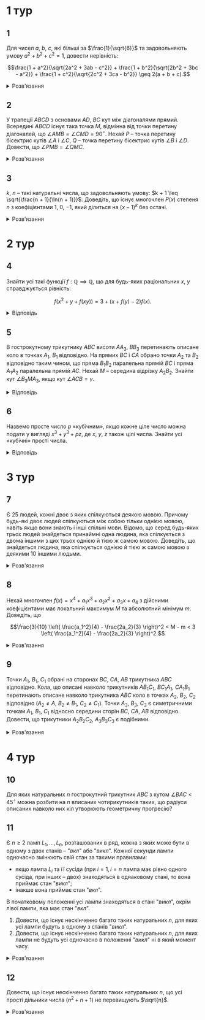 # 1 тур

## 1
Для чисел $a$, $b$, $c$, які більші за $\frac{1}{\sqrt{6}}$ та задовольняють умову $a^2 + b^2 + c^2 = 1$, довести нерівність:
```math
\frac{1 + a^2}{\sqrt{2a^2 + 3ab - c^2}} + \frac{1 + b^2}{\sqrt{2b^2 + 3bc - a^2}} + \frac{1 + c^2}{\sqrt{2c^2 + 3ca - b^2}} \geq 2(a + b + c).
```
<details><summary>Розв'язання</summary>

Нагадаємо нерівність, яка стверджується для усіх додатних чисел $x$, $y$:

```math
2x - y \leq \frac{x^2}{y} \tag{1}
```
Використовуючи цю нерівність:

```math
ab \leq \frac{a^2 + b^2}{2} \implies 2a^2 + 3ab - c^2 \leq 2a^2 + \frac{3}{2}(a^2 + b^2) - c^2 = \frac{1}{2}(7a^2 + 3b^2 - 2c^2) = \\
= \frac{1}{2}(2(4a^2 + 2b^2 + 2c^2) - (a^2 + b^2 + 6c^2)) \overset{(1)}{\leq} \frac{1}{2}  \frac{(4a^2 + 2b^2 + 2c^2)^2}{a^2 + b^2 + 6c^2} = \frac{2(1 + a^2)^2}{a^2 + b^2 + 6c^2} \implies \\
\frac{1 + a^2}{\sqrt{2a^2 + 3ab - c^2}} \geq \frac{1 + a^2}{\sqrt{\frac{2(1 + a^2)^2}{a^2+b^2+6c^2}}} = \frac{1}{\sqrt{2}} \sqrt{a^2 + b^2 + \underbrace{c^2 + \ldots + c^2}_6} = \\
= 2\sqrt{\frac{a^2 + b^2 + c^2 + \ldots + c^2}{8}} \geq 2 \cdot \frac{a + b + c + \ldots + c}{8} = \frac{a + b + 6c}{4}.
```
Циклічно переставимо змінні й одержимо, що ліва частина заданої нерівності не менше, ніж:
```math
\frac{a + b + 6c}{4} + \frac{a + 6b + c}{4} + \frac{6a + b + c}{4} = 2(a + b + c),
```
Що й треба було довести.
</details>

## 2
У трапеції $ABCD$ з основами $AD$, $BC$ кут між діагоналями прямий. Всередині $ABCD$ існує така точка $M$, відмінна від точки перетину діагоналей, що $\angle AMB = \angle CMD = 90^\circ$. Нехай $P$ – точка перетину бісектрис кутів $\angle A$ і $\angle C$, $Q$ – точка перетину бісектрис кутів $\angle B$ і $\angle D$. Довести, що $\angle PMB = \angle QMC$.

<details><summary>Розв'язання</summary>

Нехай $O$ - точка перетину діагоналей, $h = BB_1 = CC_1$ - висоти трапеції. Тоді $\varphi = \angle OAD = \angle B_1BD$. Точки $A$, $M$, $O$, $B$ - циклічні за умовою ($\angle AMB = \angle AOB = 90^\circ$), тому $\angle MAO = \angle MBO$ і $\angle OCM = \angle MDO$. Отже $\triangle AMC \sim \triangle BMD$, $\triangle BB_1D \sim \triangle CAC_1$, тому маємо такі рівності:
```math
\frac{AM}{BM} = \frac{AC}{BD} = \frac{CC_1}{B_1D} = \frac{BB_1}{B_1D} \implies \triangle AMB \sim \triangle BB_1D \text{ і } \varphi = \angle BAM = \angle CAD.
```
Отже $AP$ - бісектриса $\angle MAC$. Оскільки $\angle MCO = \angle OAD = \angle OCB$, то $CP$ - бісектриса $\angle MCA$, тому $P$ - інцентр $\triangle AMC$ і $\angle PMB = |\frac{1}{2}\angle AMC - \angle BMC|$. Аналогічно $\angle QMC = |\frac{1}{2}\angle BMD - \angle BMC|$, отже вони рівні, що й треба було довести.
</details>

## 3
$k$, $n$ – такі натуральні числа, що задовольняють умову: $k + 1 \leq \sqrt{\frac{n + 1}{\ln(n + 1)}}$. Доведіть, що існує многочлен $P(x)$ степеня $n$ з коефіцієнтами $1$, $0$, $-1$, який ділиться на $(x - 1)^k$ без остачі.

<details><summary>Розв'язання</summary>

Розглянемо множину $M = \{a_n x^n + a_{n-1} x^{n-1} + \ldots + a_1 x + a_0 \mid a_i \in \{0, 1\}, i = 0, 1, \ldots, n\}$.

Позначимо $\forall f \in M$ множину $\Psi(f) = (f(1), f'(1), \ldots, f^{(k-1)}(1))$. Множина $M$ має потужність (кількість елементів) $2^{n+1}$. Для кожної функції $f \in M$ вектор $\Psi(f)$ є цілою точкою в паралелепіпеді $\Pi = [0, 1] \times [0, n^2] \times \ldots \times [0, n^k]$. Цей паралелепіпед містить $(n+1)^\frac{k(k+1)}{2} < (n+1)^{\frac{(k+1)^2}{2}}$ цілу точку. З умови задачі $2^{n+1} > (n+1)^{\frac{(k+1)^2}{2}}$, тому існують такі $f_1 \neq f_2$ з множини $M$, що $\Psi(f_1) = \Psi(f_2)$. Покладемо $P(x) = f_1(x) - f_2(x)$. Зрозуміло, що його степінь не перевищує $n$, усі його коефіцієнти з множини $\{-1, 0, 1\}$, і $P(1) = P'(1) = \ldots = P^{(k-1)}(1) = 0$. Останнє означає, що $P(x) \mathop{\raisebox{-2pt}{\vdots}} (x-1)^k$. Якщо степінь многочлена $P(x)$ менша за $n$, то достатньо його домножити на $x$ в деякій степені.
</details>

# 2 тур

## 4
Знайти усі такі функції $f : \mathbb{Q} \implies \mathbb{Q}$, що для будь-яких раціональних $x$, $y$ справджується рівність:
```math
f(x^2 + y + f(xy)) = 3 + (x + f(y) - 2)f(x).
```
<details><summary>Відповідь</summary>

$f(x) = x + 1$
<details><summary>Розв'язання</summary>

Нехай $f(0) = w$. Підставимо по черзі $x = 0$ і $y = 0$:
```math
f(y + w) = 3 + w(f(y) - 2) \tag{1}
```
```math
f(x^2 + w) = 3 + (x + w - 2)f(x) \tag{2}
```
Підставимо в (1) $y = x^2$:
```math
f(x^2 + w) = 3 + w(f(x^2) - 2) \tag{3}
```
Розглянемо різницю (2)-(3):
```math
w(f(x^2) - 2) = (x + w - 2)f(x) \tag{4}
```
Ліва частина (4) є парною функцією, а тому й права частина рівності однакова для $x = \pm w$: $(w + w - 2)f(w) = (-w + w - 2)f(-w)$ або
```math
f(-w) = (1 - w)f(w) \tag{5}
```
Підставимо в (1) $y = w$:
```math
w = 3 + w(f(-w) - 2) \tag{6},
```
далі в (6) підставимо вираз $f(-w)$ з (5):
```math
w = 3 + w((1 - w)f(w) - 2) \tag{7}
```
В (2) підставивши $x = 0$, одержимо $f(w) = 3 + w(w - 2)$, останнє підставимо в (7): $w = 3 + w((1 - w)(3 + w(w - 2)) - 2)$ - рівняння для знаходження $w$, після перетворень воно набуває такого вигляду: $w^4 -  3w^3 + 5w^2 - 3 = 0$. Останнє рівняння має єдиний раціональний корінь $w = 1$. З урахуванням цього перепишемо співвідношення (1) і (4):
```math
f(y + 1) = 1 + f(y) \tag{1.1}
```
```math
f(x^2) -2 = (x-1)f(x) \tag{4.1}
```
В останній рівності підставимо $(-x)$ і прирівняємо ліві частини: $(x-1)f(x) = (-x-1)f(-x) \implies$ при $x \neq -1$
```math
f(-x) = \frac{1-x}{1 + x}f(x) \tag{8}
```
В (8) замінимо $x$ на $(x+1)$, тоді при $x \ne 2$:
```math
f(-x-1) = \frac{-x}{2 + x}f(x+1) \tag{9}
```
З рівності (1.1) маємо: $f(-x) = 1 + f(-x - 1) \implies f(-x - 1) = f(-x) - 1$. Тоді підставимо це в (9):
```math
f(-x-1) = f(-x) - 1 = \frac{-x}{2 + x}f(x+1) = \frac{-x}{2 + x}(f(x)+1) \implies f(-x) = 1 + \frac{-x}{2+x}(f(x) + 1) \overset{(8)}{=} \frac{1-x}{1+x}f(x),
```
при $x \ne -1, -2$. Останнє є рівнянням для f(x). Після перетворень знаходимо, що $f(x)=x+1$. Із співвідношення (1.1) переконаємось, що воно справджується також і для $x=-1, -2$. Остаточною перевіркою, підставляючи цей розв’язок $f(x) = x+1$  у початкове рівняння, пересвідчуємось, що це і є шуканим розв’язком.
</details></details>

## 5
В гострокутному трикутнику $ABC$ висоти $AA_3$, $BB_3$ перетинають описане коло в точках $A_1$, $B_1$ відповідно. На прямих $BC$ і $CA$ обрано точки $A_2$ та $B_2$ відповідно таким чином, що пряма $B_1B_2$ паралельна прямій $BC$ і пряма $A_1A_2$ паралельна прямій $AC$. Нехай $M$ – середина відрізку $A_2B_2$. Знайти кут $\angle B_3MA_3$, якщо кут $\angle ACB = \gamma$.
<details><summary>Відповідь</summary>

$2\gamma$
<details><summary>Розв'язання</summary>

Позначимо сторони та кути трикутника $ABC$ через $a$, $b$, $c$ і $\alpha$, $\beta$, $\gamma$, радіус описаного кола – $R$. Проведемо відрізки $A_1C$, $CB_1$, а також виберемо на стороні $AC$ точку $K$ таким чином, щоб відрізок $A_2K \parallel A_1C$. Доведемо, що $B_2B_3 = KB_3$.

За умовами задачі легко знайти: $\angle CA_2A_1 = \angle CB_2B_1 = \gamma$, $\angle CB_1B = \alpha$, $\angle AA_1C = \beta$. Обчислимо потрібні нам відрізки: $CB_3 = a \cos \gamma = 2R \sin \alpha \cos \gamma$, $B_1B_3 = B_3C \cdot \ctg \alpha = 2R \cos \alpha \cos \gamma$, $B_2B_3 = B_1B_3 \cdot \ctg \gamma = 2R \cos \alpha \cos \gamma \cdot \ctg^2 \gamma$, $CB_2 = a \cos \gamma (1 + \ctg^2 \gamma \cdot \ctg \alpha) = 2R \ctg \gamma \cos(\gamma - \alpha)$, аналогічно $CA_2 = 2R \cdot \ctg \gamma \cos(\gamma - \beta)$. $\angle CA_2K = \frac{\pi}{2} - \beta$, $\angle CKA_2 = \frac{\pi}{2} - \gamma + \beta$. За теоремою синусів для $\triangle CKA_2$:
```math
\frac{A_2C}{\sin(\frac{\pi}{2} - \gamma + \beta)} = \frac{CK}{\sin(\frac{\pi}{2} - \beta)} \implies CK = A_2C \frac{\cos \beta}{\cos(\gamma - \beta)} = 2R \cos \beta \cdot \ctg \gamma.
```
Тоді $KB_2 = CB_2 - CK = 2R \cdot \ctg \gamma (\cos(\gamma - \alpha) - \cos \beta)$, $KB_3 = CB_3 - CK = 2R \sin \alpha \cos \gamma - 2R \cos \beta \cdot \ctg \gamma = 2R \cdot \ctg \gamma (\sin \alpha \sin \gamma - \cos \beta)$, оскільки $\sin \gamma \sin \alpha - \cos \beta = \frac{1}{2} \cos (\gamma - \alpha) - \frac{1}{2} \cos(\gamma + \alpha) - \cos\beta = \frac{1}{2} \cos (\gamma - \alpha) - \frac{1}{2} \cos (\pi - \beta) - \cos\beta = \frac{1}{2} (\cos (\gamma - \alpha) - \cos \beta)$, то $KB_3 = \frac{1}{2} B_2B_3$, то $B_2B_3 = KB_3$. Таким чином, $MB_3$ – середня лінія $\triangle B_2A_2K$, а тому $MB_3 \parallel A_1C$.

Повністю аналогічно доводиться, що $MA_3 \parallel B_1C$, а тому $\angle A_3MB_3 = \angle A_1CB_1 = 2\gamma$.
</details></details>

## 6
Назвемо просте число $p$ «кубічним», якщо кожне ціле число можна подати у вигляді $x^3 + y^3 + pz$, де $x$, $y$, $z$ також цілі числа. Знайти усі «кубічні» прості числа.
<details><summary>Відповідь</summary>

Усі прості числа, окрім $p=7$.
<details><summary>Розв'язання</summary>

Нехай $p$ — фіксоване "**некубічне**" число, це означає, що існують числа $\alpha \in \mathbb{Z} : \alpha \neq x^3 + y^3 \pmod p$. Назвемо усі лишки (вичети) з такою властивістю "**поганими**", а решту — "**гарними**". Нехай $m$ — кількість ненульових лишків $a$ таких, що $a \equiv x^3 \pmod{p}$, тоді $m \geq \frac{p-1}{3}$. Справді, якщо $x^3 \equiv a^3 \pmod{p}$ для різних $a \neq x$, то $(x - a)(x^2 - ax + a^2) \equiv 0 \pmod{p}$ або $(x^2-ax+a^2) \equiv 0 \pmod{p}$. Останнє рівняння має не більше двох коренів у системі лишків, тобто для $a$ є більше трьох подань $a \equiv x^3 \pmod{p}$. Тому серед $1^3, 2^3, \ldots, (p-1)^3$ є принаймні $\frac{p-1}{3}$ різних.

Оскільки, якщо $\alpha$ — погане (гарне), то й $\alpha n^3 \pmod{p}$ при $n \not \equiv 0 \pmod{p}$ також погане (гарне) (якщо $\alpha \equiv x^3 + y^3$, то $n^3 \alpha \equiv (xn)^3 + (yn)^3$). Тому, якщо $\alpha$ — погане, то $\alpha \cdot 1^3, \alpha \cdot 2^3, \ldots, \alpha \cdot (p-1)^3$ — погані, тобто поганих лишків не менше, ніж $m \geq \frac{p-1}{3}$.

Для лишка $a$ покладемо:
```math
\left( \frac{a}{p} \right) = 
\begin{cases} 
0, & a \equiv 0 \pmod{p} \\
1, & a \not\equiv 0 \pmod{p}, a \equiv x^2 \pmod{p} \\
-1, & \text{\it{усіх інших випадках}}
\end{cases}
```
де $\left( \frac{\bullet}{p} \right)$ - символ Лежандра.

Декілька простих властивостей.

1. $\left( \frac{ab}{p} \right) = \left( \frac{a}{p} \right) \left( \frac{b}{p} \right)$,
2. якщо $\left( \frac{a}{p} \right) = 1$, то $a$ називається квадратичним лишком і лишків та нелишків рівна кількість: $\frac{p-1}{2}$.

**Лема**. Нехай $\alpha_1, \alpha_2 \in \{ \pm 1 \}$, $a \not\equiv 0 \pmod{p}$, $b \equiv 0 \pmod{p}$, тоді кількість розв'язків системи
```math
\begin{cases}
\left( \frac{x}{p} \right) = \alpha_1 \\
\left( \frac{ak+b}{p} \right) = \alpha_2 
\end{cases}
```
не перевищує $\frac{p+3}{4}$.
<details><summary>Доведення</summary>

Якщо $k \neq 0$, то існує єдине $k^{-1}$: $k \cdot k^{-1} \equiv 1 \pmod{p}$ – очевидно. З властивості маємо $\left( \frac{ak+b}{p} \right) = \left( \frac{a}{p} \right) \left( \frac{x+ba^-1}{p} \right)$, а, тому система еквівалентна $\begin{cases} \left( \frac{x}{p} \right) = \alpha_1 \\ \left( \frac{x+ba^-1}{p} \right) = \alpha_2 \left( \frac{a}{p} \right) \end{cases}$. Розглянемо суму $A = \sum_{j=0}^{p-1} \left( \left(\frac{j}{p}\right) + \alpha_1 \right)\left(\left( \frac{j+b}{p}\right) + \alpha_2 \right)$, кожний доданок рівний $4\alpha_1 \alpha_2$, якщо $j$ – розв'язок системи і нуль в усіх інших випадках, окрім $j = 0$ (тоді $\alpha_1 \left(\left(\frac{b}{p}\right) + \alpha_2\right)$) і $j=p-b$ (тоді $\alpha_2 \left(\alpha_1 + \left(\frac{-b}{p}\right) \right)$), тобто
```math
A = 4 \alpha_1 \alpha_2 n + \alpha_1 \left( \left( \frac{b}{p} \right) + \alpha_2 \right) + \alpha_2 \left(\left( \frac{-b}{p}\right) + \alpha_1 \right).
```
З іншого боку $A = \sum_{j=0}^{p-1} \left( \frac{j}{p} \right) \left( \frac{j+b}{p} \right) + \alpha_1 \sum_{j=0}^{p-1} \left( \frac{j+b}{p} \right) + \alpha_2 \sum_{j=0}^{p-1} \left( \frac{j}{p} \right) + p\alpha_1 \alpha_2$. Але за властивістю
1. $\sum_{j=0}^{p-1} \left( \frac{j}{p} \right) = \sum_{j=0}^{p-1} \left( \frac{j+b}{p} \right) = 0$,
2. $\sum_{j=0}^{p-1} \left( \frac{j}{p} \right)\left( \frac{j+b}{p} \right) = \sum_{j=0}^{p-1} \left( \frac{j^2+jb}{p} \right) = \sum_{j=1}^{p-1} \left( \frac{j^2+jb}{p} \right) = \sum_{j=1}^{p-1} \left( \frac{(j^{-1})^2}{p} \right) \left( \frac{j^2+jb}{p} \right) = \sum_{j=1}^{p-1} \left( \frac{1+bj^{-1}}{p} \right)$

якщо $j$ пробігає значення $1,\ldots,p-1$, то $j^{-1}$ пробігає значення $1,\ldots,p-1$, і $1 + bj^{-1}$ пробігає значення $0, 2,\ldots, p-1$ тобто $\sum_{i=1}^{p-1} \left( \frac{i}{p} \right) - \left( \frac{1}{p} \right) = -1$, з урахуванням 2., і того, що $\left|\left( \frac{k}{p} \right)\right| \leq 1$ одержимо потрібне. $\blacksquare$
</details>

Нехай $X$ – множина поганих лишків, якщо $m \in X$, то $6^{-1}(m-2)$ і $(-6)^{-1}(m+2)$ – квадратні нелишки. (Тут і далі ми вважаємо, що $p > 3$, випадок $p = 2, 3$ перевіряємо безпосередньо і знаходимо, що ці числа кубічні). Дійсно, якщо $6^{-1}(m-2) \equiv x^2$, то $m \equiv 6x^2 + 2 = (x+1)^3 + (1-x)^3$ – суперечність, так само, якщо $(-6)^{-1}(m+2) \equiv x^2$, то $\equiv = -2 -6x^2 = (x-1)^3 + (-1-x)^3$ – суперечність.

Нехай $Y = \{6^{-1}(a-2) | a \in X\}$, тоді усі елементи з $Y$ нелишки, і якщо $y \in Y$, то $(-y + 4 \cdot 6^{-1})$ також нелишок (якщо $y \in Y$, то $y \equiv 6^{-1}(a-2)$, і $(-y + 4 \cdot 6^{-1}) \equiv  (-6)^{-1}(a+2)$ також нелишок). Таким чином усі з $Y$ розв'язки системи з $a = -1$ і $b = 4 \cdot 6^{-1} \not\equiv 0$, тобто $|Y| = |X|\leq \frac{p+3}{4}$, але раніше ми показали, що $|X| \geq \frac{p-1}{3}$, тобто $\frac{p-1}{3}\leq \frac{p+3}{4}$. Усі прості до 13 перевіряємо безпосередньо, тільки $p=7$ не кубічне.
</details></details>

# 3 тур
## 7
Є 25 людей, кожні двоє з яких спілкуються деякою мовою. Причому будь-які двоє людей спілкуються між собою тільки однією мовою, навіть якщо вони знають і інші спільні мови. Відомо, що серед будь-яких трьох людей знайдеться принаймні одна людина, яка спілкується з двома іншими з цих трьох однією й тією ж самою мовою. Доведіть, що знайдеться людина, яка спілкується однією й тією ж самою мовою з деякими 10 іншими людьми.
<details><summary>Розв'язання</summary>

Позначимо людей вершинами графа. Кожній мові поставимо у відповідність деякий свій колір і цим кольором з’єднаємо пари людей, які спілкуються між собою саме цією мовою. Для нашого графу виконується умова, що серед будь-яких трьох вершин знайдеться принаймні дві пари (вони, звісно, мають спільну вершину), які сполучені ребрами одного й того самого кольору. Цю умову будемо називати _умовою рівнобедреності_.

Будемо називати наш граф _зв’язним за даним кольором_, якщо він залишиться зв’язним, коли залишити у ньому тільки ребра цього кольору. Доведемо, що граф, який містить більше однієї вершини та задовольняє умову рівнобедреності, не може бути зв’язним більше, ніж за двома кольорами. Використаємо індукцію за кількістю вершин графа.


<details><summary>Доведення</summary>

_База індукції_. Граф з двома вершинами є зв’язним лише за одним кольором.

_Крок індукції_.Нехай для графа з $k$ ($k \geq 2$) вершинами твердження вірне. Припустимо, що існує граф з $k + 1$ вершиною, який задовольняє умову рівнобедреності і є зв’язним принаймні за трьома кольорами, які ми позначимо через $X$, $Y$, $Z$. Розглянемо граф, який отримується з даного вилученням деякої вершини $W$ та прилеглих до неї ребер. Він теж задовольняє умову рівнобедреності, тому за припущенням індукції цей граф не є зв’язним за одним з трьох вищезгаданих кольорів. Саме цей колір позначимо через $Z$. У вищерозглянутому графі залишимо лише ребра кольору $Z$ і позначимо отриманий граф через $G_k$.

Нехай $A_1,A_2,\dots,A_m$ – зв’язні компоненти у графі $G_k$, в якому залишили тільки ребра кольору $Z$. За вибором кольору $Z$, маємо, що $m \geq 1$. Покажемо, що для будь-яких двох компонент $A_i$ та $A_j$ ($i \neq j$) існує пари вершин, одна з яких належить $A_i$, а друга – $A_j$, з’єднані ребрами одного й того самого кольору. Нехай вершини $K, L \in A_i$, а вершини $M,N \in A_j$. Через $(XY)$ будемо позначати колір ребра, яке сполучає вершини $X$ та $Y$. Достатньо довести, що для будь-яких вершин $K,L \in A_i$ та $M,N \in A_j$ виконується умова $(KM) = (LN)$.

За побудовою $A_i$ та $A_j$, знайдуться послідовності вершин: $\{K_0 = K, K_1, \ldots, K_p = L\}$, $\{M_0 = M,M_1,\ldots,M_q = N\}$ для яких 
```math
(K_0 K_1) = (K_1 K_2) = \ldots = (K_{p-1} K_p) = (M_0 M_1) = (M_1 M_2) = \ldots = (M_{q-1} M_q) = Z.
```
(Подальші міркування будуть залишатися вірними, навіть якщо $p$ або $q$ дорівнює нулю, тому ці випадки можна окремо не розглядати). Для будь-якого натурального $i \in \{0, 1, \ldots, p-1\}$, за умовою рівнобедреності, серед кольорів $(K_i K_{i+1})$, $(K_i M)$ та $(K_{i+1} M)$ знайдуться два однакових. Але, оскільки $K_i$ та $K_{i+1}$ містяться у різних компонентах зв’язності графа $G_k$, кольори $(K_i M)$ та $(K_{i+1} M)$ не можуть дорівнювати $Z$. На відміну від них, $(K_i K_{i+1}) = Z$. Отже, рівними можуть бути лише кольори $(K_i M)$ та $(K_i M)$. З цього витікає $(KM) = (K_0 M) = (K_1 M) = \ldots = (K_p M) = (LM)$. Аналогічно доводиться $(LM) = (LN)$. Отже, для довільних вершин $K, L \in A_i$ та $M, N \in A_j$ доведено $(KM) = (LM) = (LN)$.

Згідно з вищевдоведеним, через $[A_i, A_{i+1}] (i \neq j)$ можна позначити той єдиний колір, який мають ребра, що сполучають пари вершин, одна з яких належить $A_i$, а друга – $A_j$.

Оскільки ми припустили, що наш граф з $k + 1$ вершиною є зв’язним за кольорами $X$, $Y$, $Z$, то з вершини $W$ має виходити ребро кольору $X$, ребро кольору $Y$, та до кожної компоненти серед $A_1, A_2, \dots, A_m$ — ребро кольору $Z$.

Нехай $R$, $S$ — такі вершини, для яких $(WR) = X$, $(WS) = Y$. Нехай $R \in A_r$, $S \in A_s$. Для будь-якої компоненти $A_t \neq A_r$, буде виконуватися $[A_t, A_r] = X$. Дійсно, нехай $T$ — вершина у $A_t$, для якої $(WT) = Z$. За умовою рівнобедреності, серед кольорів $(WT)$, $(WR)$, $(RT)$ знайдуться два однакових. Але $(WR) = X \neq Z = (WT)$ та $(RT) = [A_t, A_r] \neq Z = (WT)$, тому $(RT) = (WR) = X$. А звідси: $[A_t, A_r] = (RT) = X$. Аналогічно доводиться, що будь-якій компоненті $A_t$, відмінній від $A_s$, буде виконуватися $[A_t, A_s] = Y$.

Але тоді, якщо $r \neq s$, то для $t = s$ маємо $[A_s, A_r] = X$, а для $t = r$ маємо $[A_r, A_s] = Y$. Але цього не може бути, бо $[A_r, A_s] = [A_s, A_r]$. Якщо ж $r = s$, то з умови $m \geq 2$ отримуємо, що існує $t$, відмінне від $r$ та $s$. А тоді повинно бути $[A_t, A_r] = X$, та $[A_t, A_s] = Y$, що неможливо внаслідок $[A_r, A_s] = [A_s, A_r]$.

Твердження індукцією доведено. $\blacksquare$
</details>

Нехай у нашому графі є ребра не менше, ніж трьох кольорів. У протилежному випадку кожна вершина графа з'єднана деяким одним кольором принаймні з 12 іншими. Отже, існує колір, який представлений у графі та за яким граф не є зв'язним.

Нехай є хоча б два кольори (серед представлених), за яким граф не є зв'язним. Позначимо їх $Y$ та $Z$. Розглянемо всі зв'язані компоненти відносно ребер кольору $Y$, які позначимо як $B_1, B_2, \dots, B_g$. Доведемо, що якщо перефарбувати усі ребра кольору $Y$ у колір $Z$, то граф не стане зв'язним за кольором $Z$.

Якщо для деякої компоненти $B_n$ не існує такої іншої компоненти $B_t$, для якої $[B_r, B_t] = Z$, то і при перефарбуванні $B_r$ не буде зв'язана ребрами кольору $Z$ з іншими вершинами графа. Нехай тепер для кожної компоненти $B_r$ знайдеться потрібна $B_t$. Тоді якщо вершини $U$ та $V$ з'єднані ребром кольору $Y$, то вони належать одній компоненті зв'язності за кольором $Y$. Нехай є компонента $B_s$. Тоді за вибором випадку для неї знайдеться компонента $A_t$, для якої $[B_r, B_s] = Z$. Нехай вершина $W$ належить $B_t$. Тоді $(UW) = (WV) = [B_s, B_t] = Z$. А отже всі пари вершин, які можна з'єднати ланцюжком з ребер кольору $Y$ або $Z$, можна з'єднати і ланцюжком з ребер тільки кольору $Z$, замінюючи ребра кольору $Y$ на пари послідовних ребер кольору $Z$ вищезгаданим способом. Отже, якщо граф стане зв'язним за кольором $Z$ після перефарбування, то має бути зв'язним і до перефарбування, чого немає.

Також помітимо, що при перефарбуванні умова рівнобедреності зберігається, оскільки однакові ребра залишаються однаковими. Тому перефарбування можна продовжувати, поки не залишиться тільки один колір, за яким граф не буде зв'язним.

Нехай залишився лише один колір $D$, за яким граф не є зв'язним. Нехай $C_1, C_2, \dots, C_h$ - компоненти зв'язності відносно кольору $D$. Оскільки за всіма іншими кольорами граф є зв'язним, то таких кольорів не більше двох.

Якщо $h \geq 5$, то розглянемо найменшу кількість таких компонент. Тоді кожна вершина з'єднана не менше, ніж з 20 вершинами за допомогою ребер не більше, ніж двох кольорів. Отже знайдеться колір, яким вершина з'єднана не менш, ніж з 10 іншими. Якщо $h < 5$, то твердження доводиться невеликим перефарбуванням відразу для значень $[C_i, C_j]$ ($i \neq j$).

Причому для будь-якого $h$ доведено, що потрібний колір знайдеться серед тих кольорів, за якими вершина з'єднана не менш, ніж з 10 іншими вершинами ребра, отже потрібний колір і тоді знайдеться серед тих кольорів, тобто для початкового графа.
</details>

## 8
Нехай многочлен $f(x) = x^4 + a_1 x^3 + a_2 x^2 + a_3 x + a_4$ з дійсними коефіцієнтами має локальний максимум $M$ та абсолютний мінімум $m$. Доведіть, що
```math
\frac{3}{10} \left( \frac{a_1^2}{4} - \frac{2a_2}{3} \right)^2 < M - m < 3 \left( \frac{a_1^2}{4} - \frac{2a_2}{3} \right)^2.
```
<details><summary>Розв'язання</summary>

Нехай $f(a) = m_1, f(b) = m_2, a < b$ – точки локального мінімуму. $f(c) = M, a < c < b$ – точка локального максимуму.

Спочатку знайдемо найбільше та найменше значення функції $M - m$ в залежності від фіксованого $d = b - a$. Паралельний перенос не змінює різницю $M - m$, тому ми можемо припустити, без обмеження загальності, $a = m_1 = 0, b = d$. З припущення легко отримати вигляд похідної його полінома та й самого полінома: $f'(x) = 4x(x - c)(x - d)$, $f(x) = x^4 - \frac{4}{3}(c + d)x^3 + 2cdx^2$. Тоді $f(c) = -\frac{1}{3}c^4 + \frac{2}{3}c^3d$ є локальним максимумом, і $f(d) = -\frac{1}{3}d^4 + \frac{2}{3}d^3c, f(0) = 0$ – два локальних максимуми. 

Стандартне дослідження показує, що вираз $\Delta_1 = f(c) - f(0)$ зростає, а вираз $\Delta_2 = f(c) - f(d)$ спадає при зростанні параметра $c$ в межах від 0 до $d$. Тому $\Delta_1 = f(c) - f(0)$ досягає найбільшого значення при $c = d$ і $\Delta_2 = f(c) - f(d)$ досягає найбільшого значення при $c = 0$. В обох випадках це значення дорівнює $\frac{1}{3}d^4$, якщо $c = \frac{1}{2}d, f(c) = \frac{1}{16}d^4$ і $f(0) = f(d) = 0, \Delta_1 = \Delta_2 = \frac{1}{16}d^4$ – це найменше можливе значення різниці $M - m$, бо в іншому випадку або $\Delta_1$, або $\Delta_2$ більші за $\frac{1}{16}d^4$. Отже ми довели, що
```math
\frac{1}{16}d^4 \leq M - m \leq \frac{1}{3}d^4. \tag{1}
```
Оцінимо значення $d$. Це є відстань між найвіддаленішими коренями полінома $f'(x) = 4x^3 + 3a_1x^2 + 2a_2x + a_3$, при умові, що цей поліном має три різних корені. Нехай $D$ – це відстань між точками екстремумів цього полінома. Вона дорівнює відстані між коренями полінома $f''(x) = 12x^2 + 6a_1x + 2a_2$, тому
```math
D = \sqrt{\frac{1}{4}a_1^2 - \frac{2}{3}a_2}. \tag{2}
```
Відмітимо, що $\frac{1}{4}a_1^2 - \frac{2}{3}a_2 > 0$, бо в протилежному випадку поліном $f(x)$ не може мати локальний максимум. Графік полінома $g(x) = 4x^3 - 3D^2x$ можна отримати паралельним переносом графіка полінома $f'(x) = 4x^3 + 3a_1x^2 + 2a_2x + a_3$, бо $g(x)$ має ту ж саму відстань $D$ між екстремумами і той самий старший коефіцієнт 4. Відстань між найвіддаленішими коренями рівняння $g(x) = c$ спадає при зростанні модуля $c$ доти, поки рівняння має 3 різні корені. Максимальна відстань є $\sqrt{3}D$ і досягається при $c = 0$, найменша відстань складає $\frac{3}{2}D$ і досягається при $c = \pm D^3$. А це й означає, що $f'(x) = 4x^3 + 3a_1x^2 + 2a_2x + a_3$ має три дійсних корені, коли відстань між найвіддаленішими з них задовольняє нерівності: $\frac{3}{2} < D \leq \sqrt[3]{D}$. З співвідношень (1) і (2) отримуємо остаточно:
```math
\frac{3}{10} \left( \frac{1}{4}a_1^2 - \frac{2}{3}a_2 \right)^2 < \frac{81}{256} \left( \frac{1}{4}a_1^2 - \frac{2}{3}a_2 \right)^2 < M - m < 3 \left( \frac{1}{4}a_1^2 - \frac{2}{3}a_2 \right)^2.
```
</details>

## 9
Точки $A_1$, $B_1$, $C_1$ обрані на сторонах $BC$, $CA$, $AB$ трикутника $ABC$ відповідно. Кола, що описані навколо трикутників $AB_1C_1$, $BC_1A_1$, $CA_1B_1$ перетинають описане навколо трикутника $ABC$ коло в точках $A_2$, $B_2$, $C_2$ відповідно ($A_2 \neq A$, $B_2 \neq B_1$, $C_2 \neq C_1$). Точки $A_3$, $B_3$, $C_3$ є симетричними точкам $A_1$, $B_1$, $C_1$ відносно середини сторін $BC$, $CA$, $AB$ відповідно. Довести, що трикутники $A_2B_2C_2$, $A_3B_3C_3$ є подібними.

<details><summary>Розв'язання</summary>

Ми будемо розв’язувати задачу за допомогою орієнтованих кутів між прямими. Для двох прямих ліній $l$, $m$ на площині через $\angle(l, m)$ позначимо кут проти руху годинникової стрілки, який перетворює лінію $l$ в пряму, яка паралельна прямій $m$. Це є число зі знаком, величини, що відрізняються на число кратне $\pi$ рівні, так що
```math
\angle(l, m) = -\angle(m, l), \angle(l, m) + \angle(m, n) = \angle(l, n).
```
Якщо пряма $l = KL$, $m = MN$, будемо записувати $\angle(KL, MN)$ замість $\angle(l, m)$, букви $K$, $L$ вільні міняються, так само, як і $M$, $N$.

Нагадаємо аналог класичної теореми про циклічний чотирикутник: якщо $K$, $L$, $M$, $N$ – чотири неколіенарні точки на площині, то $K$, $L$, $M$, $N$ – циклічні (лежать на одному колі) тоді і тільки тоді, коли
```math
\angle(KM, LM) = \angle(KN, LN). \tag{1}
```
Якщо точно зробити рисунок, то бачимо, що три кола $(AB_1C_1)$, $(A_1BC_1)$, $(A_1B_1C)$ мають спільну точку. Нехай $(AB_1C_1)$ і $(A_1BC_1)$ перетинаються в точках $C_1$ і $P$. Тоді згідно (1): $\angle (PA_1, CA_1) = \angle (PA_1, BA_1) = \angle (PC_1, BC_1) = \angle (PC_1, AC_1) = \angle (PB_1, AB_1) = \angle (PB_1, CB_1)$. Позначимо цей кут $\varphi$.

З наведених рівностей між кутами бачимо, що точки $A_1$, $B_1$, $P$, $C$ – циклічні. Таким чином точка $P$ – спільна для трьох наведених кіл.

З основної властивості (1) далі без детального розписування ми одержимо таке.
```math
\varphi = \angle (PA_1, BC) = \angle (PB_1, CA) = \angle (PC_1, AB). \tag{2}
```
Нехай прямі $A_2P$, $B_2P$, $C_2P$ перетинають коло $(ABC)$ в точках $A_4$, $B_4$, $C_4$ відповідно. Тоді $\angle(A_4A_2, AA_2) = \angle(PA_2, AA_2) = \angle(PC_1, AC_1) = \angle(PC_1, AB) = \varphi$ ми бачимо, що пряма $AA_2$ є образом прямої $A_2A_4$ при обертанні навколо $A_2$ на кут $\varphi$. Таким чином точка $A$ є образом точки $A_4$ при обертанні на кут $2\varphi$ навколо точки $O$ – центр кола $(ABC)$. Аналогічне обертання ставить у відповідність $B_4$ до $B$ і $C_4$ до $C$. Тобто трикутник $ABC$ є образом трикутника $A_4B_4C_4$ при цьому відображенні. Таким чином:
```math
\angle(A_4B_4, AB) = \angle(B_4C_4, BC) = \angle(C_4A_4, CA) = 2\varphi. \tag{3}
```
Оскільки обертання на $2\varphi$ навколо $O$ переводить точку $B_4$ в $B$ ми маємо $\angle(AB_4, AB) = \varphi$. Відповідно до (2) маємо:
$\angle (AB_4, PC_1) = \angle (AB_4, AB) + \angle (AB, PC_1) = \varphi + (-\varphi) = 0$, що означає паралельність $AB_4 \parallel PC_1$.

Нехай $C_5 = PC_1 \cap A_4B_4$, аналогічно задаються й точки $A_5$, $B_5$. Так $AB_4 \parallel C_1C_5$, додаючи сюди (2) та (3) маємо:
```math
\angle (A_4B_4, PC_1) = \angle (A_4B_4, AB) + \angle (AB, PC_1) = 2\varphi + (-\varphi) = \varphi. \tag{4}
```
Тобто $\angle (B_4C_5, C_5C_1) = \varphi \implies \angle (C_5C_1, C_1A) = \angle (PC_1, AB) = \varphi$ (дивись (2)), тому чотирикутник $AB_4C_5C_1$ є рівнобічною трапецією з $AC_1 = B_4C_5$.

Міняючи місцями точки $A$ і $B$, ми одержимо, що $BC_1 = A_4C_5$. І, оскільки, $AC_1 + BC_1 = AB = A_4B_4$, звідки витікає, що точка $C_5$ лежить на відрізку $A_4B_4$ та ділить його на відрізки $A_4C_5$ та $B_4C_5$, при цьому $A_4C_5 = BC_1 = AC_3$, $B_4C_5 = AC_1 = BC_3$. Іншими словами, обертання, що задає відображення перетворення $\\triangle A_4B_4C_4$ в $\\triangle ABC$ переводить $C_5$ в $C_3$. Аналогічно відображаються $A_5$ в $A_3$ та $B_5$ в $B_3$. Таким чином трикутники $A_3B_3C_3$ та $A_5B_5C_5$ – рівні. Залишається показати, що вони подібні до трикутника $A_2B_2C_2$.

Прямі $B_4C_5$, $PC_5$ співпадають відповідно з прямими $A_4B_4$, $PC_1$, з (4) маємо: $\angle (B_4C_5, PC_5) = \varphi$.

Аналогічно (циклічно перестановкою) одержимо, що $\varphi = \angle (B_4A_5, PA_5) = \varphi$. Ці співвідношення доводять, що точки $P$, $B_4$, $C_5$, $A_5$. Аналогічно, циклічними є такі четвірки точок $P$, $C_4$, $A_5$, $B_5$ та $P$, $A_4$, $B_5$, $C_5$. Звідси маємо:
```math
\angle (A_5C_5, C_5B_5) = \angle (A_5B_5, PB_5) + \angle (PB_5, C_5B_5) = \angle (A_5C_4, PC_4) + \angle (PA_4, C_5A_4). \tag{5}
```
З іншого боку, точки $A_2$, $B_2$, $C_2$, $A_4$, $B_4$, $C_4$ лежать на колі $(ABC)$, тому ми маємо:
```math
\angle (A_2B_2, C_2B_2) = \angle (A_2B_2, B_4B_2) + \angle (B_4B_2, C_2B_2) = \angle (A_2A_4, B_4A_4) + \angle (B_4C_4, C_2C_4). \tag{6}
```

Але прямі $A_2A_4$, $B_4A_4$, $B_4C_4$, $C_4C_2$ співпадають відповідно з прямими $PA_4$, $C_5A_4$, $A_5C_4$, $PC_4$. Суми правих частин рівностей (5) та (6) однакові, тому рівні і їх ліві частини, тому $\angle (A_5B_5, C_5B_5) = \angle (A_2B_2, C_2B_2)$, аналогічно $\angle (B_5C_5, A_5C_5) = \angle (B_2C_2, A_2C_2)$ і $\angle (C_5A_5, B_5A_5) = \angle (C_2A_2, B_2A_2)$. Це означає, що відповідні кути у трикутників $A_5B_5C_5$ та $A_2B_2C_2$ рівні, що й означає їх подібність.

_**Зауваження 1.**_ Спроби розв’язати цю задачу методами класичної геометрії, які не спираються на орієнтовні кути, натрапляють на складнощі, які пов’язані з тим, що повне розв’язання цієї задачі вимагає перегляду багатьох випадків. Розташування важливих точок можливе багатьма варіантами. Кути, що були рівними в одному випадку стануть доповнюючими ми в іншому.

_**Зауваження 2.**_ Той факт, що кола $(AB_1C_1)$, $(A_1BC_1)$, $(A_1B_1C)$ мають спільну точку не потребує доведення, оскільки це відома теорема Мікельса (Miquel’s theorem).
</details>

# 4 тур
## 10
Для яких натуральних $n$ гострокутний трикутник $ABC$ з кутом $\angle BAC < 45^\circ$ можна розбити на $n$ вписаних чотирикутників таких, що радіуси описаних навколо них кіл утворюють геометричну прогресію?

## 11
Є $n \geq 2$ ламп $L_1, \ldots, L_n$, розташованих в ряд, кожна з яких може бути в одному з двох станів – "*вкл*" або "*викл*". Кожної секунди лампи одночасно змінюють свій стан за такими правилами:
- якщо лампа $L_i$ та її сусіди (при $i = 1, i = n$ лампа має рівно одного сусіда, при інших – двох) знаходяться в однаковому стані, то вона приймає стан "*викл*";
- інакше вона приймає стан "*вкл*".

В початковому положенні усі лампи знаходяться в стані "*викл*", окрім лівої лампи, яка має стан "*вкл*".
1. Довести, що існує нескінченно багато таких натуральних $n$, для яких усі лампи будуть в одному з станів "*викл*".
2. Довести, що існує нескінченно багато таких натуральних $n$, для яких лампи не будуть усі одночасно в положенні "*викл*" ні в який момент часу.

<details><summary>Розв'язання</summary>

1. Перевіряючи це для малих $n$ можна припустити, що для кожного $n = 2^k$ все буде як потрібно. Більш точно, нехай $A_k$ – матриця $2^k \times 2^k$, чиї рядки представляють «еволюцію» системи ламп. Вони містять 0 і 1 відповідно для стану «викл» та «вкл». Верхній рядок має вигляд $(1, 0, 0, 0, \ldots, 0)$, нижній ряд – стан після $(2^k - 1)$ кроків. Ми стверджуємо, що нижній рядок буде мати вигляд $(1, 1, 1, \ldots, 1)$. Цього достатньо, щоб після наступного кроку усі наступні стани мали вигляд  $(0, 0, 0, \ldots, 0)$.
    
    Доведення проведемо індукцією по $k$. Випадок $k = 1$ – очевидний. Припустимо, що для деякого $k$ твердження вірне, запишемо матрицю $A_{k+1}$ у такому вигляді: $\begin{pmatrix} A_k & O_k \\ B_k & C_k \end{pmatrix}$. Після $m$ кроків остання 1 займає позицію $(m + 1)$. Таким чином $O_k$ – нульова матриця. Тому за припущенням індукції нижні рядки матриць $(A_k, O_k)$ має вигляд $(1, 1, \ldots, 1, 0, 0, \ldots, 0)$ (по $2^k$ нулів та одиниць). Наступний рядок, таким чином, буде мати вигляд: $(\underbrace{0, 0, \ldots, 0}_{2^k-1}, 1, 1, \underbrace{0, 0, \ldots, 0}_{2^k-1})$ – симетрично відносно середини, а тому й всі подальші рядки також будуть симетричними. Таким чином, знаючи матрицю $B_k$, ми знаємо й матрицю $C_k$, тому для подальшого дослідження нам достатньо знайти поведінку лише матриці $B_k$, на яку впливає стовпець ряд матриці $C_k$. Уявимо собі матрицю $C_k$, ізольованою від інших частин матриці $A_{k+1}$. Припустимо, що цей змінюється так, як зазначено в умові. Перший елемент рядка визначається лише двома першими елементами попереднього рядку, відповідно до того, вони співпадають чи ні. Тепер помістимо $C_k$ знову в $A_{k+1}$. Самий лівий знак рядку $C_k$ вже має двох сусідів, але лівий сусід є його копією. Тому зміна в матриці $C_k$ не змінюється від того, вона ізольована чи ні. Оскільки перший рядок матриці $C_k$ співпадає з першим рядком матриці $A_k$, то й останні рядки також співпадають, а тому останній рядок $C_k$ буде з самих одиниць, а й матриці $B_k$, яка симетрична до $C_k$. Таким чином індукційний перехід завершено, з ним і весь пункт 1 доведено.

2. Існує багато потрібних прикладів. Наприклад, $n = 2^k + 1$. Перетворення системи станів ламп можна подати матрицею, що має $2^k + 1$ стовпчиків. Верхні $2^k$ рядків цієї матриці вже обговорювалися вище, оскільки останній елемент (самий правий) не впливає на поведінку решти елементів, оскільки поруч з ним також нуль, лише в останній момент, коли там з'являється 1 ми бачимо, як він впливає на передостанній елемент.
    
    Таким чином ми маємо такий ряд – $(0, 0, \ldots, 0, 1, 1)$. Але це є другий ряд матриці зі зміненою на протилежну орієнтацію. Оскільки ця ситуація вже була, то вона й далі буде періодично повторюватись, таким чином стану, де усі лампи «викл» не буде.
</details>

## 12
Довести, що існує нескінченно багато таких натуральних $n$, що усі прості дільники числа $(n^2 + n + 1)$ не перевищують $\sqrt{n}$.

<details><summary>Розв'язання</summary>

Покладемо спочатку $n = k^2$. Маємо $k^4 + k^2 + 1 = (k^2 - k + 1)(k^2 + k + 1)$. Далі візьмемо $k = t^2$, отримаємо $(t^2 - t + 1)(t^2 + t + 1)(t^4 - t^2 + 1)$. Зрозуміло, що усі прості дільники числа $(t^2 - t + 1)$ менші за $t^2$. Розглянемо множник $(t^4 - t^2 + 1) = (t^2 + 3)^2 - (7t^2 + 8)$. Існує нескінченно багато $t$ таких, що $7t^2 + 8 = x^2$, тобто
```math
x^2 - 7t^2 = 8. \tag{1}
```
Це рівняння Пелля, і воно має розв'язок $x = 6$, $t = 2$. Тоді $(t^2 + 3)^2 - (7t^2 + 8) = (t^2+3-x)(t^2+3+x)$. Потрібно, щоб усі прості дільники числа $(t^2 + 3 - x)$ і $(t^2 + t + 1)$ були менші $t^2$.

Помітимо, що загальна серія розв'язків рівняння (1) має вигляд $\begin{cases} x_{n+1} = 8x_n + 21t_n \\ t_{n+1} = 3x_n + 8t_n \end{cases}$. Треба розглядати дільники числа $(t_n^2 + t_n + 1)$ і $(t_n^2 + x_n + 3)$. Оскільки перетворення $\begin{pmatrix} 8 & 21 \\ 3 & 8 \end{pmatrix}$ не вироджене в $\mathbb{Z}_p$, де $p$ - просте, то послідовність остач $(x_n, t_n)$ за довільним модулем $p$ є суто періодичною.

$x_1 = 6$, $t_1 = 2$, $t_1^2 + x_1^3 = 13$. Тоді $\exists T \in  \mathbb{N}$, що $(x_{Tk+1} + t_{Tk+1}^2 + 3) \mathop{\raisebox{-2pt}{\vdots}} 13$, $k \in \mathbb{N}$, $T$ - період. Аналогічно $t_1^2 + t_1 + 1 = 7$, тому $\exists T_1$, $(t_{T_1k+1} + t_{T_1k+1}^2 + 1) \mathop{\raisebox{-2pt}{\vdots}} 7$. Далі вибираємо $n = TT_1k + 1$.
</details>